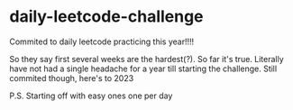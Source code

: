 # daily-leetcode-challenge
Commited to daily leetcode practicing this year!!!!



So they say first several weeks are the hardest(?). So far it's true. Literally have not had a single headache for a year till starting the challenge. Still commited though, here's to 2023

P.S. Starting off with easy ones one per day
